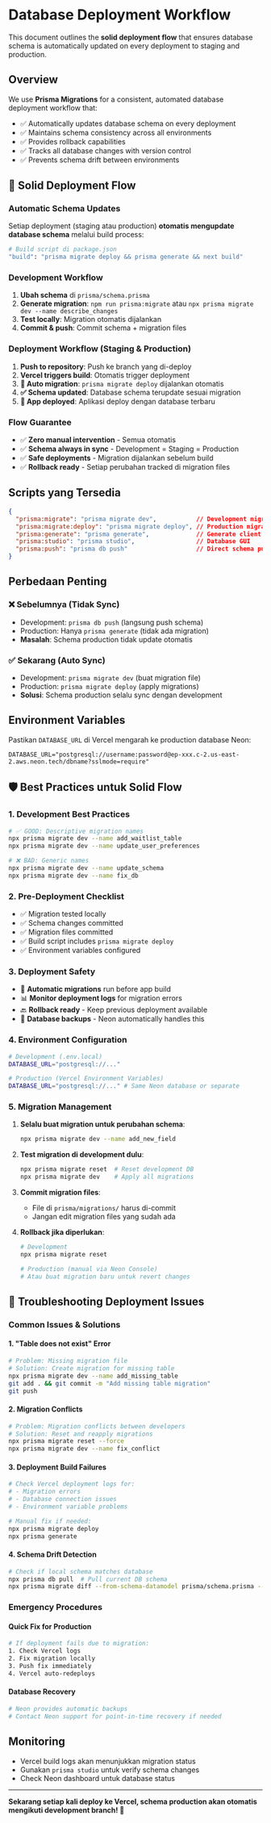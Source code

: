 # Database Deployment Workflow

This document outlines the **solid deployment flow** that ensures database schema is automatically updated on every deployment to staging and production.

## Overview

We use **Prisma Migrations** for a consistent, automated database deployment workflow that:
- ✅ Automatically updates database schema on every deployment
- ✅ Maintains schema consistency across all environments
- ✅ Provides rollback capabilities
- ✅ Tracks all database changes with version control
- ✅ Prevents schema drift between environments

## 🚀 Solid Deployment Flow

### Automatic Schema Updates
Setiap deployment (staging atau production) **otomatis mengupdate database schema** melalui build process:

```bash
# Build script di package.json
"build": "prisma migrate deploy && prisma generate && next build"
```

### Development Workflow
1. **Ubah schema** di `prisma/schema.prisma`
2. **Generate migration**: `npm run prisma:migrate` atau `npx prisma migrate dev --name describe_changes`
3. **Test locally**: Migration otomatis dijalankan
4. **Commit & push**: Commit schema + migration files

### Deployment Workflow (Staging & Production)
1. **Push to repository**: Push ke branch yang di-deploy
2. **Vercel triggers build**: Otomatis trigger deployment
3. **🔄 Auto migration**: `prisma migrate deploy` dijalankan otomatis
4. **✅ Schema updated**: Database schema terupdate sesuai migration
5. **🚀 App deployed**: Aplikasi deploy dengan database terbaru

### Flow Guarantee
- ✅ **Zero manual intervention** - Semua otomatis
- ✅ **Schema always in sync** - Development = Staging = Production
- ✅ **Safe deployments** - Migration dijalankan sebelum build
- ✅ **Rollback ready** - Setiap perubahan tracked di migration files

## Scripts yang Tersedia

```json
{
  "prisma:migrate": "prisma migrate dev",           // Development migrations
  "prisma:migrate:deploy": "prisma migrate deploy", // Production migrations
  "prisma:generate": "prisma generate",             // Generate client
  "prisma:studio": "prisma studio",                 // Database GUI
  "prisma:push": "prisma db push"                   // Direct schema push (dev only)
}
```

## Perbedaan Penting

### ❌ Sebelumnya (Tidak Sync)
- Development: `prisma db push` (langsung push schema)
- Production: Hanya `prisma generate` (tidak ada migration)
- **Masalah**: Schema production tidak update otomatis

### ✅ Sekarang (Auto Sync)
- Development: `prisma migrate dev` (buat migration file)
- Production: `prisma migrate deploy` (apply migrations)
- **Solusi**: Schema production selalu sync dengan development

## Environment Variables
Pastikan `DATABASE_URL` di Vercel mengarah ke production database Neon:
```
DATABASE_URL="postgresql://username:password@ep-xxx.c-2.us-east-2.aws.neon.tech/dbname?sslmode=require"
```

## 🛡️ Best Practices untuk Solid Flow

### 1. Development Best Practices
```bash
# ✅ GOOD: Descriptive migration names
npx prisma migrate dev --name add_waitlist_table
npx prisma migrate dev --name update_user_preferences

# ❌ BAD: Generic names
npx prisma migrate dev --name update_schema
npx prisma migrate dev --name fix_db
```

### 2. Pre-Deployment Checklist
- ✅ Migration tested locally
- ✅ Schema changes committed
- ✅ Migration files committed
- ✅ Build script includes `prisma migrate deploy`
- ✅ Environment variables configured

### 3. Deployment Safety
- 🔄 **Automatic migrations** run before app build
- 📊 **Monitor deployment logs** for migration errors
- 🔙 **Rollback ready** - Keep previous deployment available
- 💾 **Database backups** - Neon automatically handles this

### 4. Environment Configuration
```bash
# Development (.env.local)
DATABASE_URL="postgresql://..."

# Production (Vercel Environment Variables)
DATABASE_URL="postgresql://..." # Same Neon database or separate
```

### 5. Migration Management
1. **Selalu buat migration untuk perubahan schema**:
   ```bash
   npx prisma migrate dev --name add_new_field
   ```

2. **Test migration di development dulu**:
   ```bash
   npx prisma migrate reset  # Reset development DB
   npx prisma migrate dev    # Apply all migrations
   ```

3. **Commit migration files**:
   - File di `prisma/migrations/` harus di-commit
   - Jangan edit migration files yang sudah ada

4. **Rollback jika diperlukan**:
   ```bash
   # Development
   npx prisma migrate reset
   
   # Production (manual via Neon Console)
   # Atau buat migration baru untuk revert changes
   ```

## 🔧 Troubleshooting Deployment Issues

### Common Issues & Solutions

#### 1. "Table does not exist" Error
```bash
# Problem: Missing migration file
# Solution: Create migration for missing table
npx prisma migrate dev --name add_missing_table
git add . && git commit -m "Add missing table migration"
git push
```

#### 2. Migration Conflicts
```bash
# Problem: Migration conflicts between developers
# Solution: Reset and reapply migrations
npx prisma migrate reset --force
npx prisma migrate dev --name fix_conflict
```

#### 3. Deployment Build Failures
```bash
# Check Vercel deployment logs for:
# - Migration errors
# - Database connection issues
# - Environment variable problems

# Manual fix if needed:
npx prisma migrate deploy
npx prisma generate
```

#### 4. Schema Drift Detection
```bash
# Check if local schema matches database
npx prisma db pull  # Pull current DB schema
npx prisma migrate diff --from-schema-datamodel prisma/schema.prisma --to-schema-datasource prisma/schema.prisma
```

### Emergency Procedures

#### Quick Fix for Production
```bash
# If deployment fails due to migration:
1. Check Vercel logs
2. Fix migration locally
3. Push fix immediately
4. Vercel auto-redeploys
```

#### Database Recovery
```bash
# Neon provides automatic backups
# Contact Neon support for point-in-time recovery if needed
```

## Monitoring
- Vercel build logs akan menunjukkan migration status
- Gunakan `prisma studio` untuk verify schema changes
- Check Neon dashboard untuk database status

---

**Sekarang setiap kali deploy ke Vercel, schema production akan otomatis mengikuti development branch! 🚀**
